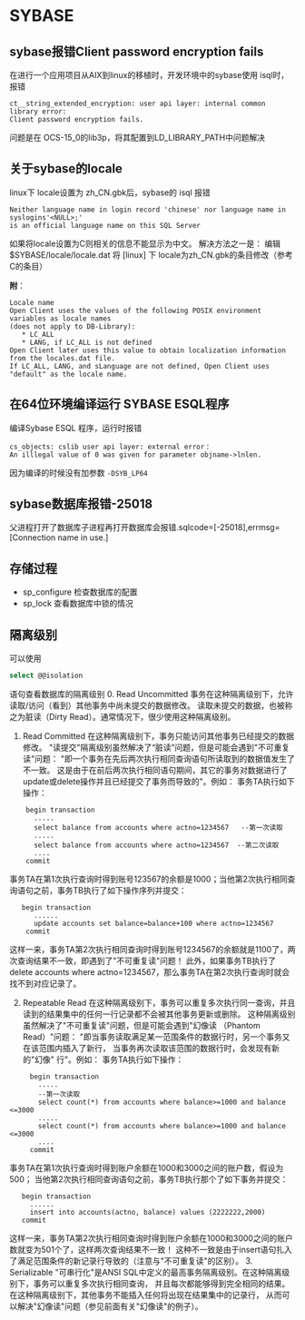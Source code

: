 # SYBASE

## sybase报错Client password encryption fails
在进行一个应用项目从AIX到linux的移植时，开发环境中的sybase使用 isql时，报错
```
ct__string_extended_encryption: user api layer: internal common library error: 
Client password encryption fails.
```
问题是在 OCS-15_0的lib3p，将其配置到LD_LIBRARY_PATH中问题解决

## 关于sybase的locale
linux下 locale设置为 zh_CN.gbk后，sybase的 isql 报错
```
Neither language name in login record 'chinese' nor language name in syslogins'<NULL>;' 
is an official language name on this SQL Server
```
如果将locale设置为C则相关的信息不能显示为中文。
解决方法之一是： 编辑 $SYBASE/locale/locale.dat 将  [linux] 下 locale为zh_CN.gbk的条目修改（参考C的条目）

**附**： 
```
Locale name
Open Client uses the values of the following POSIX environment variables as locale names 
(does not apply to DB-Library):
   * LC_ALL
   * LANG, if LC_ALL is not defined
Open Client later uses this value to obtain localization information from the locales.dat file. 
If LC_ALL, LANG, and sLanguage are not defined, Open Client uses "default" as the locale name.
```

## 在64位环境编译运行 SYBASE ESQL程序
编译Sybase ESQL 程序，运行时报错
```
cs_objects: cslib user api layer: external error： 
An illlegal value of 0 was given for parameter objname->lnlen.
```
因为编译的时候没有加参数 `-DSYB_LP64`

## sybase数据库报错-25018
 父进程打开了数据库子进程再打开数据库会报错.sqlcode=[-25018],errmsg=[Connection name in use.]

## 存储过程
   * sp_configure 检查数据库的配置
   * sp_lock 查看数据库中锁的情况


## 隔离级别
可以使用
```sql
select @@isolation
```
语句查看数据库的隔离级别
   0. Read Uncommitted
   事务在这种隔离级别下，允许读取/访问（看到）其他事务中尚未提交的数据修改。
   读取未提交的数据，也被称之为脏读（Dirty Read）。通常情况下，很少使用这种隔离级别。
   1. Read Committed
   在这种隔离级别下，事务只能访问其他事务已经提交的数据修改。
   "读提交"隔离级别虽然解决了“脏读”问题，但是可能会遇到"不可重复读"问题：
   "即一个事务在先后两次执行相同查询语句所读取到的数据值发生了不一致。
   这是由于在前后两次执行相同语句期间，其它的事务对数据进行了update或delete操作并且已经提交了事务而导致的"。例如：
  事务TA执行如下操作：
```
    begin transaction
      .....
      select balance from accounts where actno=1234567   --第一次读取
      .....
      select balance from accounts where actno=1234567  --第二次读取
      ....
    commit 
```
   事务TA在第1次执行查询时得到账号123567的余额是1000；当他第2次执行相同查询语句之前，事务TB执行了如下操作序列并提交：
```
   begin transaction
      ......
      update accounts set balance=balance+100 where actno=1234567
    commit
```
   这样一来，事务TA第2次执行相同查询时得到账号1234567的余额就是1100了，两次查询结果不一致，即遇到了"不可重复读"问题！
   此外，如果事务TB执行了delete accounts where actno=1234567，那么事务TA在第2次执行查询时就会找不到对应记录了。

   2. Repeatable Read
   在这种隔离级别下，事务可以重复多次执行同一查询，并且读到的结果集中的任何一行记录都不会被其他事务更新或删除。
   这种隔离级别虽然解决了"不可重复读"问题，但是可能会遇到"幻像读 （Phantom Read）"问题：
   "即当事务读取满足某一范围条件的数据行时，另一个事务又在该范围内插入了新行，
   当事务再次读取该范围的数据行时，会发现有新的"幻像" 行"。例如：
   事务TA执行如下操作：
```
     begin transaction
       .....
       --第一次读取
       select count(*) from accounts where balance>=1000 and balance <=3000  
       .....
       select count(*) from accounts where balance>=1000 and balance <=3000
       ....
     commit 
```
   事务TA在第1次执行查询时得到账户余额在1000和3000之间的账户数，假设为500；
   当他第2次执行相同查询语句之前，事务TB执行那个了如下事务并提交：
```
   begin transaction
     ......
     insert into accounts(actno, balance) values (2222222,2000)
   commit
```
   这样一来，事务TA第2次执行相同查询时得到账户余额在1000和3000之间的账户数就变为501个了，这样两次查询结果不一致！
   这种不一致是由于insert语句扎入了满足范围条件的新记录行导致的（注意与"不可重复读"的区别）。
   3. Serializable
   "可串行化"是ANSI SQL中定义的最高事务隔离级别。在这种隔离级别下，事务可以重复多次执行相同查询，
   并且每次都能够得到完全相同的结果。在这种隔离级别下，其他事务不能插入任何将出现在结果集中的记录行，
   从而可以解决"幻像读"问题（参见前面有关"幻像读"的例子）。

